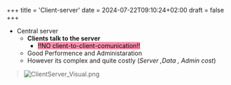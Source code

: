 +++
title = 'Client-server'
date = 2024-07-22T09:10:24+02:00
draft = false
+++

- Central server 
	- **Clients talk to the server**
		- <mark style="background: #FF5582A6;">!!NO client-to-client-comunication!!</mark>
	- Good Performence and Administaration
	- However its complex and quite costly
	 (*Server ,Data , Admin cost*)
>![ClientServer_Visual.png](/ClientServer_Visual.png)
